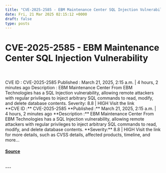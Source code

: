 ```yaml
---
title: "CVE-2025-2585 - EBM Maintenance Center SQL Injection Vulnerability"
date: Fri, 21 Mar 2025 02:15:12 +0000
draft: false
type: posts
---
```

# CVE-2025-2585 - EBM Maintenance Center SQL Injection Vulnerability

<br/>

<br/>
 CVE ID : CVE-2025-2585 Published : March 21, 2025, 2:15 a.m. | 4 hours, 2 minutes ago Description : EBM Maintenance Center From EBM Technologies has a SQL Injection vulnerability, allowing remote attackers with regular privileges to inject arbitrary SQL commands to read, modify, and delete database contents. Severity: 8.8 | HIGH Visit the link
<br/>
**CVE ID :** CVE-2025-2585  
**Published :** March 21, 2025, 2:15 a.m. | 4 hours, 2 minutes ago  
**Description :** EBM Maintenance Center From EBM Technologies has a SQL Injection vulnerability, allowing remote attackers with regular privileges to inject arbitrary SQL commands to read, modify, and delete database contents.  
**Severity:** 8.8 | HIGH  
Visit the link for more details, such as CVSS details, affected products, timeline, and more...

#### [Source](https://cvefeed.io/vuln/detail/CVE-2025-2585)

<br/>
---
